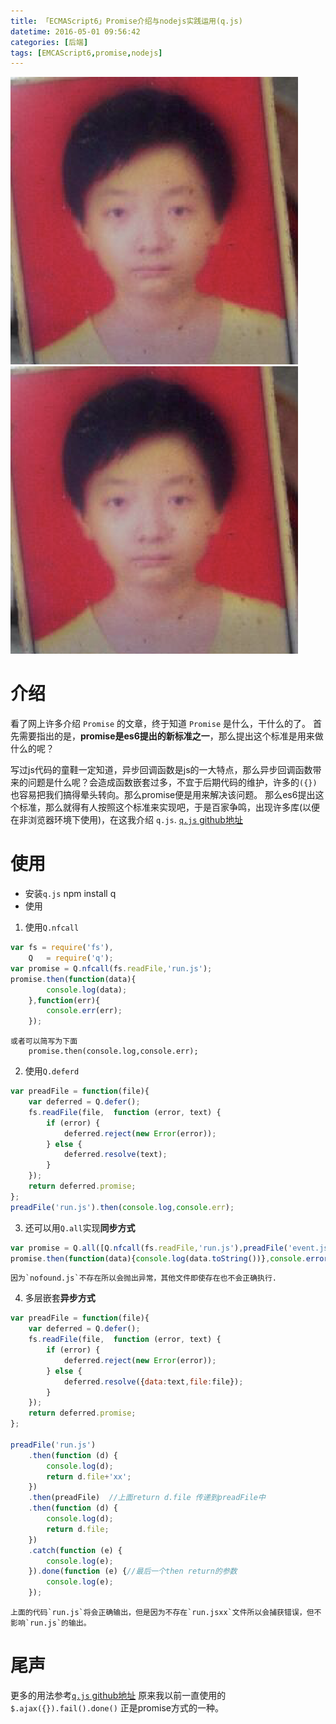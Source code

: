 ```yaml
---
title: 「ECMAScript6」Promise介绍与nodejs实践运用(q.js)
datetime: 2016-05-01 09:56:42
categories: [后端]
tags: [EMCAScript6,promise,nodejs]
---
```


<img src="../../img.png" />

<img src="../../img.png" />

# 介绍
看了网上许多介绍 `Promise` 的文章，终于知道 `Promise` 是什么，干什么的了。
首先需要指出的是，**promise是es6提出的新标准之一**，那么提出这个标准是用来做什么的呢？
<!--more-->
写过js代码的童鞋一定知道，异步回调函数是js的一大特点，那么异步回调函数带来的问题是什么呢？会造成函数嵌套过多，不宜于后期代码的维护，许多的`({})`也容易把我们搞得晕头转向。那么promise便是用来解决该问题。
那么es6提出这个标准，那么就得有人按照这个标准来实现吧，于是百家争鸣，出现许多库(以便在非浏览器环境下使用)，在这我介绍 `q.js`.
[`q.js` github地址](https://github.com/kriskowal/q)
# 使用
- 安装`q.js`
    npm install q
- 使用
1. 使用`Q.nfcall`
```javascript
var fs = require('fs'),
    Q   = require('q');
var promise = Q.nfcall(fs.readFile,'run.js');
promise.then(function(data){
        console.log(data);
    },function(err){
        console.err(err);
    });
```
	或者可以简写为下面
		promise.then(console.log,console.err);

2. 使用`Q.deferd`
```javascript
var preadFile = function(file){
    var deferred = Q.defer();
    fs.readFile(file,  function (error, text) {
        if (error) {
            deferred.reject(new Error(error));
        } else {
            deferred.resolve(text);
        }
    });
    return deferred.promise;
};
preadFile('run.js').then(console.log,console.err);
```

3. 还可以用`Q.all`实现**同步方式**
```javascript
var promise = Q.all([Q.nfcall(fs.readFile,'run.js'),preadFile('event.js'),preadFile('nofound.js')]);
promise.then(function(data){console.log(data.toString())},console.error);
```
	因为`nofound.js`不存在所以会抛出异常，其他文件即使存在也不会正确执行.

4. 多层嵌套**异步方式**
```javascript
var preadFile = function(file){
    var deferred = Q.defer();
    fs.readFile(file,  function (error, text) {
        if (error) {
            deferred.reject(new Error(error));
        } else {
            deferred.resolve({data:text,file:file});
        }
    });
    return deferred.promise;
};

preadFile('run.js')
    .then(function (d) {
        console.log(d);
        return d.file+'xx';
    })
    .then(preadFile)  //上面return d.file 传递到preadFile中
    .then(function (d) {
        console.log(d);
        return d.file;
    })
    .catch(function (e) {
        console.log(e);
    }).done(function (e) {//最后一个then return的参数
        console.log(e);
    });
```
	上面的代码`run.js`将会正确输出，但是因为不存在`run.jsxx`文件所以会捕获错误，但不影响`run.js`的输出。

# 尾声
更多的用法参考[`q.js` github地址](https://github.com/kriskowal/q)
原来我以前一直使用的 `$.ajax({}).fail().done()` 正是promise方式的一种。
